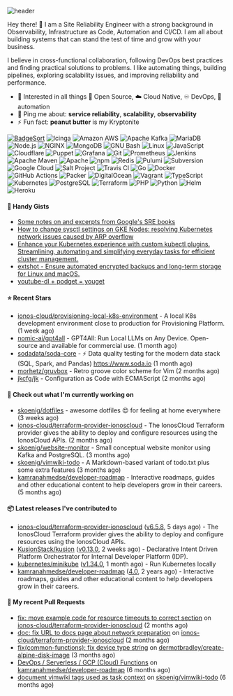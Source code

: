 ![header](https://capsule-render.vercel.app/api?type=waving&height=200&fontAlignY=40&descAlignY=55&color=0:00ab91,100:005182&fontColor=ffffff&text=Hi,%20my%20name%20is%20S%C3%B6ren&desc=[%CB%88z%C3%B8%CB%90%CA%81%C9%99n]&animation=fadeIn)

Hey there! 👋 I am a Site Reliability Engineer with a strong background in Observability, Infrastructure as Code, Automation and CI/CD. I am all about building systems that can stand the test of time and grow with your business.

I believe in cross-functional collaboration, following DevOps best practices and finding practical solutions to problems. I like automating things, building pipelines, exploring scalability issues, and improving reliability and performance.

- 🌱 Interested in all things :page_with_curl: Open Source, :cloud: Cloud Native, :infinity: DevOps, :robot: automation
- 💬 Ping me about: **service reliability**, **scalability**, **observability**
- ⚡ Fun fact: **peanut butter** is my Kryptonite


[![BadgeSort](https://img.shields.io/badge/BadgeSort-000000.svg?style=flat-square&logo=githubsponsors)](https://github.com/ChipWolf/BadgeSort)
![Icinga](https://img.shields.io/badge/Icinga-06062C.svg?style=flat-square&logo=icinga&logoColor=white)
![Amazon AWS](https://img.shields.io/badge/Amazon%20AWS-232F3E.svg?style=flat-square&logo=amazonaws&logoColor=white)
![Apache Kafka](https://img.shields.io/badge/Apache%20Kafka-231F20.svg?style=flat-square&logo=apachekafka&logoColor=white)
![MariaDB](https://img.shields.io/badge/MariaDB-003545.svg?style=flat-square&logo=mariadb&logoColor=white)
![Node.js](https://img.shields.io/badge/Node.js-339933.svg?style=flat-square&logo=nodedotjs&logoColor=white)
![NGINX](https://img.shields.io/badge/NGINX-009639.svg?style=flat-square&logo=nginx&logoColor=white)
![MongoDB](https://img.shields.io/badge/MongoDB-47A248.svg?style=flat-square&logo=mongodb&logoColor=white)
![GNU Bash](https://img.shields.io/badge/GNU%20Bash-4EAA25.svg?style=flat-square&logo=gnubash&logoColor=white)
![Linux](https://img.shields.io/badge/Linux-FCC624.svg?style=flat-square&logo=linux&logoColor=black)
![JavaScript](https://img.shields.io/badge/JavaScript-F7DF1E.svg?style=flat-square&logo=javascript&logoColor=black)
![Cloudflare](https://img.shields.io/badge/Cloudflare-F38020.svg?style=flat-square&logo=cloudflare&logoColor=white)
![Puppet](https://img.shields.io/badge/Puppet-FFAE1A.svg?style=flat-square&logo=puppet&logoColor=black)
![Grafana](https://img.shields.io/badge/Grafana-F46800.svg?style=flat-square&logo=grafana&logoColor=white)
![Git](https://img.shields.io/badge/Git-F05032.svg?style=flat-square&logo=git&logoColor=white)
![Prometheus](https://img.shields.io/badge/Prometheus-E6522C.svg?style=flat-square&logo=prometheus&logoColor=white)
![Jenkins](https://img.shields.io/badge/Jenkins-D24939.svg?style=flat-square&logo=jenkins&logoColor=white)
![Apache Maven](https://img.shields.io/badge/Apache%20Maven-C71A36.svg?style=flat-square&logo=apachemaven&logoColor=white)
![Apache](https://img.shields.io/badge/Apache-D22128.svg?style=flat-square&logo=apache&logoColor=white)
![npm](https://img.shields.io/badge/npm-CB3837.svg?style=flat-square&logo=npm&logoColor=white)
![Redis](https://img.shields.io/badge/Redis-DC382D.svg?style=flat-square&logo=redis&logoColor=white)
![Pulumi](https://img.shields.io/badge/Pulumi-8A3391.svg?style=flat-square&logo=pulumi&logoColor=white)
![Subversion](https://img.shields.io/badge/Subversion-809CC9.svg?style=flat-square&logo=subversion&logoColor=white)
![Google Cloud](https://img.shields.io/badge/Google%20Cloud-4285F4.svg?style=flat-square&logo=googlecloud&logoColor=white)
![Salt Project](https://img.shields.io/badge/Salt%20Project-57BCAD.svg?style=flat-square&logo=saltproject&logoColor=white)
![Travis CI](https://img.shields.io/badge/Travis%20CI-3EAAAF.svg?style=flat-square&logo=travisci&logoColor=white)
![Go](https://img.shields.io/badge/Go-00ADD8.svg?style=flat-square&logo=go&logoColor=white)
![Docker](https://img.shields.io/badge/Docker-2496ED.svg?style=flat-square&logo=docker&logoColor=white)
![GitHub Actions](https://img.shields.io/badge/GitHub%20Actions-2088FF.svg?style=flat-square&logo=githubactions&logoColor=white)
![Packer](https://img.shields.io/badge/Packer-02A8EF.svg?style=flat-square&logo=packer&logoColor=white)
![DigitalOcean](https://img.shields.io/badge/DigitalOcean-0080FF.svg?style=flat-square&logo=digitalocean&logoColor=white)
![Vagrant](https://img.shields.io/badge/Vagrant-1868F2.svg?style=flat-square&logo=vagrant&logoColor=white)
![TypeScript](https://img.shields.io/badge/TypeScript-3178C6.svg?style=flat-square&logo=typescript&logoColor=white)
![Kubernetes](https://img.shields.io/badge/Kubernetes-326CE5.svg?style=flat-square&logo=kubernetes&logoColor=white)
![PostgreSQL](https://img.shields.io/badge/PostgreSQL-4169E1.svg?style=flat-square&logo=postgresql&logoColor=white)
![Terraform](https://img.shields.io/badge/Terraform-7B42BC.svg?style=flat-square&logo=terraform&logoColor=white)
![PHP](https://img.shields.io/badge/PHP-777BB4.svg?style=flat-square&logo=php&logoColor=white)
![Python](https://img.shields.io/badge/Python-3776AB.svg?style=flat-square&logo=python&logoColor=white)
![Helm](https://img.shields.io/badge/Helm-0F1689.svg?style=flat-square&logo=helm&logoColor=white)
![Heroku](https://img.shields.io/badge/Heroku-430098.svg?style=flat-square&logo=heroku&logoColor=white)


#### 📝 Handy Gists

- [Some notes on and excerpts from Google&#39;s SRE books](https://gist.github.com/7bacab2124c14a1288b65149bd0b5209)
- [How to change sysctl settings on GKE Nodes: resolving Kubernetes network issues caused by ARP overflow](https://gist.github.com/a44dffdde475056d27ecef026cd2f9a0)
- [Enhance your Kubernetes experience with custom kubectl plugins. Streamlining, automating and simplifying everyday tasks for efficient cluster management.](https://gist.github.com/e7de3e8437b23437daf5eca42e679a1a)
- [extshot - Ensure automated encrypted backups and long-term storage for Linux and macOS.](https://gist.github.com/c19f707e02a274f6371697163ee18b9f)
- [youtube-dl &#43; podget = youget ](https://gist.github.com/d4a67764d5b653bef06574fa5cc63ef3)

#### ⭐ Recent Stars

- [ionos-cloud/provisioning-local-k8s-environment](https://github.com/ionos-cloud/provisioning-local-k8s-environment) - A local K8s development environment close to production for Provisioning Platform. (1 week ago)
- [nomic-ai/gpt4all](https://github.com/nomic-ai/gpt4all) - GPT4All: Run Local LLMs on Any Device. Open-source and available for commercial use. (1 month ago)
- [sodadata/soda-core](https://github.com/sodadata/soda-core) - :zap: Data quality testing for the modern data stack (SQL, Spark, and Pandas) https://www.soda.io (1 month ago)
- [morhetz/gruvbox](https://github.com/morhetz/gruvbox) - Retro groove color scheme for Vim (2 months ago)
- [jkcfg/jk](https://github.com/jkcfg/jk) - Configuration as Code with ECMAScript (2 months ago)

#### 🚧 Check out what I'm currently working on

- [skoenig/dotfiles](https://github.com/skoenig/dotfiles) - awesome dotfiles 😍 for feeling at home everywhere (3 weeks ago)
- [ionos-cloud/terraform-provider-ionoscloud](https://github.com/ionos-cloud/terraform-provider-ionoscloud) - The IonosCloud Terraform provider gives the ability to deploy and configure resources using the IonosCloud APIs. (2 months ago)
- [skoenig/website-monitor](https://github.com/skoenig/website-monitor) - Small conceptual website monitor using Kafka and PostgreSQL. (3 months ago)
- [skoenig/vimwiki-todo](https://github.com/skoenig/vimwiki-todo) - A Markdown-based variant of todo.txt plus some extra features (3 months ago)
- [kamranahmedse/developer-roadmap](https://github.com/kamranahmedse/developer-roadmap) - Interactive roadmaps, guides and other educational content to help developers grow in their careers. (5 months ago)

#### 📦 Latest releases I've contributed to

- [ionos-cloud/terraform-provider-ionoscloud](https://github.com/ionos-cloud/terraform-provider-ionoscloud) ([v6.5.8](https://github.com/ionos-cloud/terraform-provider-ionoscloud/releases/tag/v6.5.8), 5 days ago) - The IonosCloud Terraform provider gives the ability to deploy and configure resources using the IonosCloud APIs.
- [KusionStack/kusion](https://github.com/KusionStack/kusion) ([v0.13.0](https://github.com/KusionStack/kusion/releases/tag/v0.13.0), 2 weeks ago) - Declarative Intent Driven Platform Orchestrator for Internal Developer Platform (IDP).
- [kubernetes/minikube](https://github.com/kubernetes/minikube) ([v1.34.0](https://github.com/kubernetes/minikube/releases/tag/v1.34.0), 1 month ago) - Run Kubernetes locally
- [kamranahmedse/developer-roadmap](https://github.com/kamranahmedse/developer-roadmap) ([4.0](https://github.com/kamranahmedse/developer-roadmap/releases/tag/4.0), 2 years ago) - Interactive roadmaps, guides and other educational content to help developers grow in their careers.

#### 🔀 My recent Pull Requests

- [fix: move example code for resource timeouts to correct section](https://github.com/ionos-cloud/terraform-provider-ionoscloud/pull/645) on [ionos-cloud/terraform-provider-ionoscloud](https://github.com/ionos-cloud/terraform-provider-ionoscloud) (2 months ago)
- [doc: fix URL to docs page about network preparation](https://github.com/ionos-cloud/terraform-provider-ionoscloud/pull/625) on [ionos-cloud/terraform-provider-ionoscloud](https://github.com/ionos-cloud/terraform-provider-ionoscloud) (2 months ago)
- [fix(common-functions): fix device type string](https://github.com/dermotbradley/create-alpine-disk-image/pull/56) on [dermotbradley/create-alpine-disk-image](https://github.com/dermotbradley/create-alpine-disk-image) (3 months ago)
- [DevOps / Serverless / GCP (Cloud) Functions](https://github.com/kamranahmedse/developer-roadmap/pull/5496) on [kamranahmedse/developer-roadmap](https://github.com/kamranahmedse/developer-roadmap) (6 months ago)
- [document vimwiki tags used as task context](https://github.com/skoenig/vimwiki-todo/pull/5) on [skoenig/vimwiki-todo](https://github.com/skoenig/vimwiki-todo) (6 months ago)
